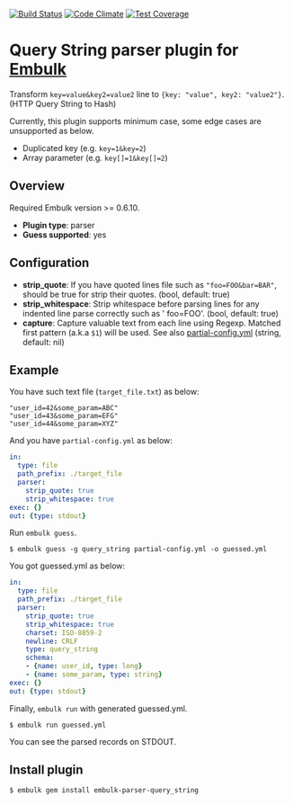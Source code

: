[![Build Status](https://travis-ci.org/treasure-data/embulk-parser-query_string.svg)](https://travis-ci.org/treasure-data/embulk-parser-query_string)
[![Code Climate](https://codeclimate.com/github/treasure-data/embulk-parser-query_string/badges/gpa.svg)](https://codeclimate.com/github/treasure-data/embulk-parser-query_string)
[![Test Coverage](https://codeclimate.com/github/treasure-data/embulk-parser-query_string/badges/coverage.svg)](https://codeclimate.com/github/treasure-data/embulk-parser-query_string/coverage)

# Query String parser plugin for [Embulk](http://www.embulk.org)

Transform `key=value&key2=value2` line to `{key: "value", key2: "value2"}`. (HTTP Query String to Hash)

Currently, this plugin supports minimum case, some edge cases are unsupported as below.

- Duplicated key (e.g. `key=1&key=2`)
- Array parameter (e.g. `key[]=1&key[]=2`)

## Overview

Required Embulk version >= 0.6.10.

* **Plugin type**: parser
* **Guess supported**: yes

## Configuration

- **strip_quote**: If you have quoted lines file such as `"foo=FOO&bar=BAR"`, should be true for strip their quotes. (bool, default: true)
- **strip_whitespace**: Strip whitespace before parsing lines for any indented line parse correctly such as '  foo=FOO'. (bool, default: true)
- **capture**: Capture valuable text from each line using Regexp. Matched first pattern (a.k.a `$1`) will be used. See also [partial-config.yml](./partial-config.yml) (string, default: nil)

## Example

You have such text file (`target_file.txt`) as below:

```text
"user_id=42&some_param=ABC"
"user_id=43&some_param=EFG"
"user_id=44&some_param=XYZ"
```

And you have `partial-config.yml` as below:

```yaml
in:
  type: file
  path_prefix: ./target_file
  parser:
    strip_quote: true
    strip_whitespace: true
exec: {}
out: {type: stdout}
```

Run `embulk guess`.

```
$ embulk guess -g query_string partial-config.yml -o guessed.yml
```

You got guessed.yml as below:

```yaml
in:
  type: file
  path_prefix: ./target_file
  parser:
    strip_quote: true
    strip_whitespace: true
    charset: ISO-8859-2
    newline: CRLF
    type: query_string
    schema:
    - {name: user_id, type: long}
    - {name: some_param, type: string}
exec: {}
out: {type: stdout}
```

Finally, `embulk run` with generated guessed.yml.

```
$ embulk run guessed.yml
```

You can see the parsed records on STDOUT.

## Install plugin

```
$ embulk gem install embulk-parser-query_string
```

